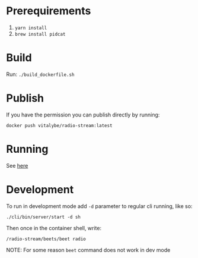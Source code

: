 Prerequirements
===============

1. `yarn install`
1. `brew install pidcat`

Build
=====
Run: `./build_dockerfile.sh`

Publish
=======

If you have the permission you can publish directly by running: 

`docker push vitalybe/radio-stream:latest`

Running
=======
See [here](cli/README.md)

Development
===========

To run in development mode add `-d` parameter to regular cli running, like so:

`./cli/bin/server/start -d sh`

Then once in the container shell, write:

`/radio-stream/beets/beet radio`

NOTE: For some reason `beet` command does not work in dev mode 